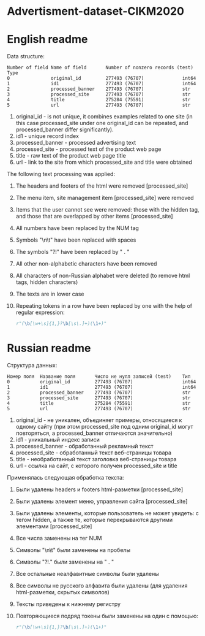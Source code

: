 # Advertisment-dataset-CIKM2020

# English readme
Data structure:

```
Number of field	Name of field		Number of nonzero records (test)	Type
0   	        original_id       	277493 (76707)  			int64 
1   	        id1               	277493 (76707)  			int64 
2   	        processed_banner  	277493 (76707)  			str
3   	        processed_site    	277493 (76707)  			str
4   	        title             	275284 (75591)  			str
5   	        url               	277493 (76707)  			str
```

1. original_id - is not unique, it combines examples related to one site (in this case processed_site under one original_id can be repeated, and processed_banner differ significantly).
2. id1 - unique record index
3. processed_banner - processed advertising text
4. processed_site - processed text of the product web page
5. title - raw text of the product web page title
6. url - link to the site from which processed_site and title were obtained

The following text processing was applied:

1. The headers and footers of the html were removed [processed_site]

2. The menu item, site management item [processed_site] were removed

3. Items that the user cannot see were removed: those with the hidden tag, and those that are overlapped by other items [processed_site]

4. All numbers have been replaced by the NUM tag

5. Symbols "\n\t" have been replaced with spaces

6. The symbols "?!" have been replaced by " . "

7. All other non-alphabetic characters have been removed

8. All characters of non-Russian alphabet were deleted (to remove html tags, hidden characters)

9. The texts are in lower case

10. Repeating tokens in a row have been replaced by one with the help of regular expression: 

    ```python
    r"(\b[\w+\s]{1,}?\b[\s\.]+)(\1+)"
    ```

# Russian readme
Структура данных:

```
Номер поля	Название поля		Число не нулл записей (test)	Тип
0   		original_id       	277493 (76707)  				int64 
1   		id1               	277493 (76707)  				int64 
2   		processed_banner  	277493 (76707)  				str
3   		processed_site    	277493 (76707)  				str
4   		title             	275284 (75591)  				str
5   		url               	277493 (76707)  				str
```

1. original_id - не уникален, объединяет примеры, относящиеся к одному сайту (при этом processed_site под одним original_id могут повторяться, а processed_banner отличаются значительно)
2. id1 - уникальный индекс записи
3. processed_banner - обработанный рекламный текст
4. processed_site - обработанный текст веб-страницы товара
5. title - необработанный текст заголовка веб-страницы товара
6. url - ссылка на сайт, с которого получен processed_site и title

Применялась следующая обработка текста:

1. Были удалены headers и footers html-разметки [processed_site]

2. Были удалены элемент меню, управления сайта [processed_site]

3. Были удалены элементы, которые пользователь не может увидеть: с тегом hidden, а также те, которые перекрываются другими элементами [processed_site]

4. Все числа заменены на тег NUM

5. Символы "\n\t" были заменены на пробелы

6. Символы "?!." были заменены на " . "

7. Все остальные неалфавитные символы были удалены

8. Все символы не русского алфавита были удалены (для удаления html-разметки, скрытых символов)

9. Тексты приведены к нижнему регистру

10. Повторяющиеся подряд токены были заменены на один с помощью: 

    ```python
    r"(\b[\w+\s]{1,}?\b[\s\.]+)(\1+)"
    ```


